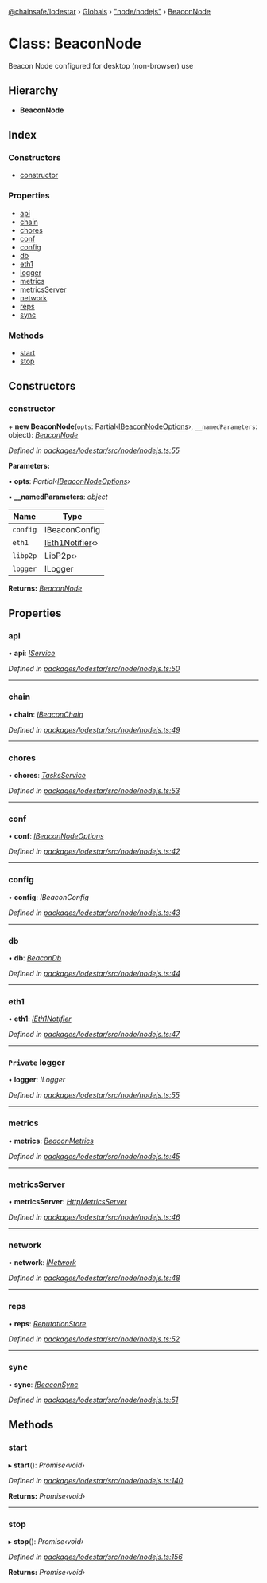 [@chainsafe/lodestar](../README.md) › [Globals](../globals.md) › ["node/nodejs"](../modules/_node_nodejs_.md) › [BeaconNode](_node_nodejs_.beaconnode.md)

# Class: BeaconNode

Beacon Node configured for desktop (non-browser) use

## Hierarchy

* **BeaconNode**

## Index

### Constructors

* [constructor](_node_nodejs_.beaconnode.md#constructor)

### Properties

* [api](_node_nodejs_.beaconnode.md#api)
* [chain](_node_nodejs_.beaconnode.md#chain)
* [chores](_node_nodejs_.beaconnode.md#chores)
* [conf](_node_nodejs_.beaconnode.md#conf)
* [config](_node_nodejs_.beaconnode.md#config)
* [db](_node_nodejs_.beaconnode.md#db)
* [eth1](_node_nodejs_.beaconnode.md#eth1)
* [logger](_node_nodejs_.beaconnode.md#private-logger)
* [metrics](_node_nodejs_.beaconnode.md#metrics)
* [metricsServer](_node_nodejs_.beaconnode.md#metricsserver)
* [network](_node_nodejs_.beaconnode.md#network)
* [reps](_node_nodejs_.beaconnode.md#reps)
* [sync](_node_nodejs_.beaconnode.md#sync)

### Methods

* [start](_node_nodejs_.beaconnode.md#start)
* [stop](_node_nodejs_.beaconnode.md#stop)

## Constructors

###  constructor

\+ **new BeaconNode**(`opts`: Partial‹[IBeaconNodeOptions](../interfaces/_node_options_.ibeaconnodeoptions.md)›, `__namedParameters`: object): *[BeaconNode](_node_nodejs_.beaconnode.md)*

*Defined in [packages/lodestar/src/node/nodejs.ts:55](https://github.com/ChainSafe/lodestar/blob/34417abad/packages/lodestar/src/node/nodejs.ts#L55)*

**Parameters:**

▪ **opts**: *Partial‹[IBeaconNodeOptions](../interfaces/_node_options_.ibeaconnodeoptions.md)›*

▪ **__namedParameters**: *object*

Name | Type |
------ | ------ |
`config` | IBeaconConfig |
`eth1` | [IEth1Notifier](../interfaces/_eth1_interface_.ieth1notifier.md)‹› |
`libp2p` | LibP2p‹› |
`logger` | ILogger |

**Returns:** *[BeaconNode](_node_nodejs_.beaconnode.md)*

## Properties

###  api

• **api**: *[IService](../interfaces/_node_nodejs_.iservice.md)*

*Defined in [packages/lodestar/src/node/nodejs.ts:50](https://github.com/ChainSafe/lodestar/blob/34417abad/packages/lodestar/src/node/nodejs.ts#L50)*

___

###  chain

• **chain**: *[IBeaconChain](../interfaces/_chain_interface_.ibeaconchain.md)*

*Defined in [packages/lodestar/src/node/nodejs.ts:49](https://github.com/ChainSafe/lodestar/blob/34417abad/packages/lodestar/src/node/nodejs.ts#L49)*

___

###  chores

• **chores**: *[TasksService](_tasks_index_.tasksservice.md)*

*Defined in [packages/lodestar/src/node/nodejs.ts:53](https://github.com/ChainSafe/lodestar/blob/34417abad/packages/lodestar/src/node/nodejs.ts#L53)*

___

###  conf

• **conf**: *[IBeaconNodeOptions](../interfaces/_node_options_.ibeaconnodeoptions.md)*

*Defined in [packages/lodestar/src/node/nodejs.ts:42](https://github.com/ChainSafe/lodestar/blob/34417abad/packages/lodestar/src/node/nodejs.ts#L42)*

___

###  config

• **config**: *IBeaconConfig*

*Defined in [packages/lodestar/src/node/nodejs.ts:43](https://github.com/ChainSafe/lodestar/blob/34417abad/packages/lodestar/src/node/nodejs.ts#L43)*

___

###  db

• **db**: *[BeaconDb](_db_api_beacon_beacon_.beacondb.md)*

*Defined in [packages/lodestar/src/node/nodejs.ts:44](https://github.com/ChainSafe/lodestar/blob/34417abad/packages/lodestar/src/node/nodejs.ts#L44)*

___

###  eth1

• **eth1**: *[IEth1Notifier](../interfaces/_eth1_interface_.ieth1notifier.md)*

*Defined in [packages/lodestar/src/node/nodejs.ts:47](https://github.com/ChainSafe/lodestar/blob/34417abad/packages/lodestar/src/node/nodejs.ts#L47)*

___

### `Private` logger

• **logger**: *ILogger*

*Defined in [packages/lodestar/src/node/nodejs.ts:55](https://github.com/ChainSafe/lodestar/blob/34417abad/packages/lodestar/src/node/nodejs.ts#L55)*

___

###  metrics

• **metrics**: *[BeaconMetrics](_metrics_beacon_.beaconmetrics.md)*

*Defined in [packages/lodestar/src/node/nodejs.ts:45](https://github.com/ChainSafe/lodestar/blob/34417abad/packages/lodestar/src/node/nodejs.ts#L45)*

___

###  metricsServer

• **metricsServer**: *[HttpMetricsServer](_metrics_server_http_.httpmetricsserver.md)*

*Defined in [packages/lodestar/src/node/nodejs.ts:46](https://github.com/ChainSafe/lodestar/blob/34417abad/packages/lodestar/src/node/nodejs.ts#L46)*

___

###  network

• **network**: *[INetwork](../interfaces/_network_interface_.inetwork.md)*

*Defined in [packages/lodestar/src/node/nodejs.ts:48](https://github.com/ChainSafe/lodestar/blob/34417abad/packages/lodestar/src/node/nodejs.ts#L48)*

___

###  reps

• **reps**: *[ReputationStore](_sync_ireputation_.reputationstore.md)*

*Defined in [packages/lodestar/src/node/nodejs.ts:52](https://github.com/ChainSafe/lodestar/blob/34417abad/packages/lodestar/src/node/nodejs.ts#L52)*

___

###  sync

• **sync**: *[IBeaconSync](../interfaces/_sync_interface_.ibeaconsync.md)*

*Defined in [packages/lodestar/src/node/nodejs.ts:51](https://github.com/ChainSafe/lodestar/blob/34417abad/packages/lodestar/src/node/nodejs.ts#L51)*

## Methods

###  start

▸ **start**(): *Promise‹void›*

*Defined in [packages/lodestar/src/node/nodejs.ts:140](https://github.com/ChainSafe/lodestar/blob/34417abad/packages/lodestar/src/node/nodejs.ts#L140)*

**Returns:** *Promise‹void›*

___

###  stop

▸ **stop**(): *Promise‹void›*

*Defined in [packages/lodestar/src/node/nodejs.ts:156](https://github.com/ChainSafe/lodestar/blob/34417abad/packages/lodestar/src/node/nodejs.ts#L156)*

**Returns:** *Promise‹void›*
